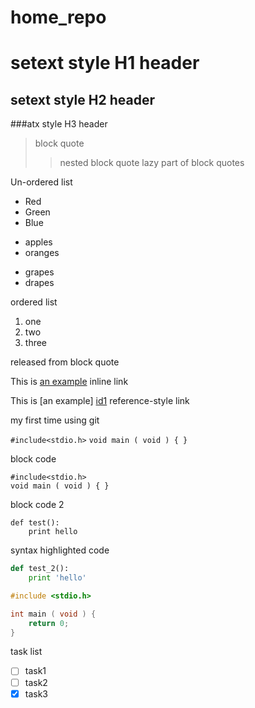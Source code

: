 home_repo
=========

setext style H1 header
===================

setext style H2 header
--------------

###atx style H3 header

> block quote
> > nested block quote
lazy part of block quotes

Un-ordered list
* Red
* Green
* Blue

+ apples
+ oranges

- grapes
- drapes

ordered list
1. one
2. two
3. three


released from block quote

This is [an example](http://example.com/ "Title") inline link

This is [an example] [id1] reference-style link

my first time using git

[id1]: https://github.com/shane-taurean/home_repo/ "my repo"

`#include<stdio.h>`
`void main ( void ) { }`

block code

    #include<stdio.h>
    void main ( void ) { }

block code 2

```
def test():
    print hello
```

syntax highlighted code

```python
def test_2():
    print 'hello'
```

```C
#include <stdio.h>

int main ( void ) {
    return 0;
}
```

task list
- [ ] task1
- [ ] task2
- [x] task3
